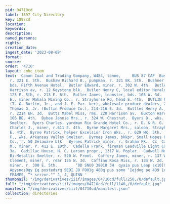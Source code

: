 ```yaml
---
pid: 04710cd
label: 1897 City Directory
key: 1897cd
location: 
keywords: 
description: 
named_persons: 
rights: 
creation_date: 
ingest_date: '2023-08-09'
format: 
source: 
order: '4710'
layout: cmhc_item
text: 'Canon Coal and Trading Gompany, W484, tonne,     BUS 87 CAF  Bushaw John A.,
  r. 321 E. 5th.  Bushaw Richard B., pumpman, r. 321 EK. 5th.  Bushner Charles, miner,
  bds. Fifth Avenue Hotel.  Butler Edward, miner, r. 302 W. 4th.  Butler Fred, 501
  Harrison av, r. 12 Keystone blk.  Butler Henry C, local editor Herald Democrat,
  125 E. 5th, r. 213 E. 6th.  Butler James, teamster, bds. 105 W. 3d.  Butler James
  E., miner Mahala Mining Co., r. Strayhorse Rd, head E. 4th.  BUTLIN PRODUCE CO.
  (T. G. Butlin, Jr., and J. E. Par- ker), wholesale produce dealers, 214-216 E. 3d.  Butlin
  Thomas G. Jr. (Butlin Produce Co.), 214-216 E. 3d.  Buttles Henry A., engineer,
  r. 2214 EH. 3d.  Butts Mabel Miss, rms. 220 Harrison av.  Buxton Harry, miner, r.
  106 BE. 4th.  Bybee Jennie Mrs., r. 324 W. Chestnut.  Byers B., wks. Arkansas Valley
  Smelter.  Byers Charles, yardman Rio Grande Hotel Co., r. D. & R. G. Depot.  Byrne
  Charles J., miner, r.611 E. 4th.  Byrne Margaret Mrs., saloon, Strayhorse Rd. head
  E. 4th.  Byrne Patrick, helper Excelsior Iron Wks., r. 629 HK. 5th.  Byrne William
  F., wks. Arkansas Valley Smelter.  Byrnes James, bkkpr. Small Hopes Cons. Mining
  Co., r. 50 Delaware blk.  Byrnes Patrick miner, r. Graham Pk.  Cc  Cabell James
  M., miner, r. 412 E. 10th.  Cadella Frank, fireman Leadville Light Co., r. 105 W.
  3a.  Cadillac House, H. C. Larson propr., 1317 N. Poplar.  Cadwell Norman H., foreman
  Bi-Metallic Smelter, r. 520 W. Front.  Caffery James, miner, r. 137 W. Front.  Caffino
  Clement, miner, r. rear 125 W. 3d.  Caffino Rosa Miss, r. 134 W. 2d.  Caffrey John,
  miner, r. 300 E. 5th.        ‘0D SNU0 38018 3H  qyaia pus Leap sx10[9 yuayedmoo
  Apysnos0qy £q postedsrq SEDI JO FO0}g 480q pus somo ‘Iejdog pe 439 1eUI0N     PIGTURE
  FRAMES, “* srrzxr."" J, J, QUINN '
thumbnail: "/img/derivatives/iiif/images/04710cd/full/250,/0/default.jpg"
full: "/img/derivatives/iiif/images/04710cd/full/1140,/0/default.jpg"
manifest: "/img/derivatives/iiif/04710cd/manifest.json"
collection: directories
---
```

